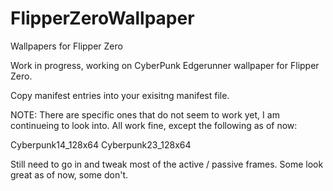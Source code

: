 # FlipperZeroWallpaper
Wallpapers for Flipper Zero

Work in progress, working on CyberPunk Edgerunner wallpaper for Flipper Zero.

Copy manifest entries into your exisitng manifest file.

NOTE:  There are specific ones that do not seem to work yet, I am continueing to look into. All work fine, except the following as of now:

Cyberpunk14_128x64
Cyberpunk23_128x64


Still need to go in and tweak most of the active / passive frames.  Some look great as of now, some don't.

